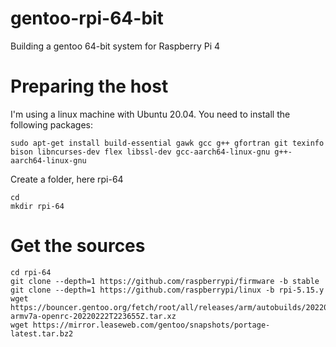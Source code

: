 # gentoo-rpi-64-bit
Building a gentoo 64-bit system for Raspberry Pi 4

# Preparing the host
I'm using a linux machine with Ubuntu 20.04. You need to install the following packages:
```
sudo apt-get install build-essential gawk gcc g++ gfortran git texinfo bison libncurses-dev flex libssl-dev gcc-aarch64-linux-gnu g++-aarch64-linux-gnu

```
Create a folder, here rpi-64
```
cd 
mkdir rpi-64

```

# Get the sources
```
cd rpi-64
git clone --depth=1 https://github.com/raspberrypi/firmware -b stable 
git clone --depth=1 https://github.com/raspberrypi/linux -b rpi-5.15.y
wget https://bouncer.gentoo.org/fetch/root/all/releases/arm/autobuilds/20220222T223655Z/stage3-armv7a-openrc-20220222T223655Z.tar.xz
wget https://mirror.leaseweb.com/gentoo/snapshots/portage-latest.tar.bz2

```
